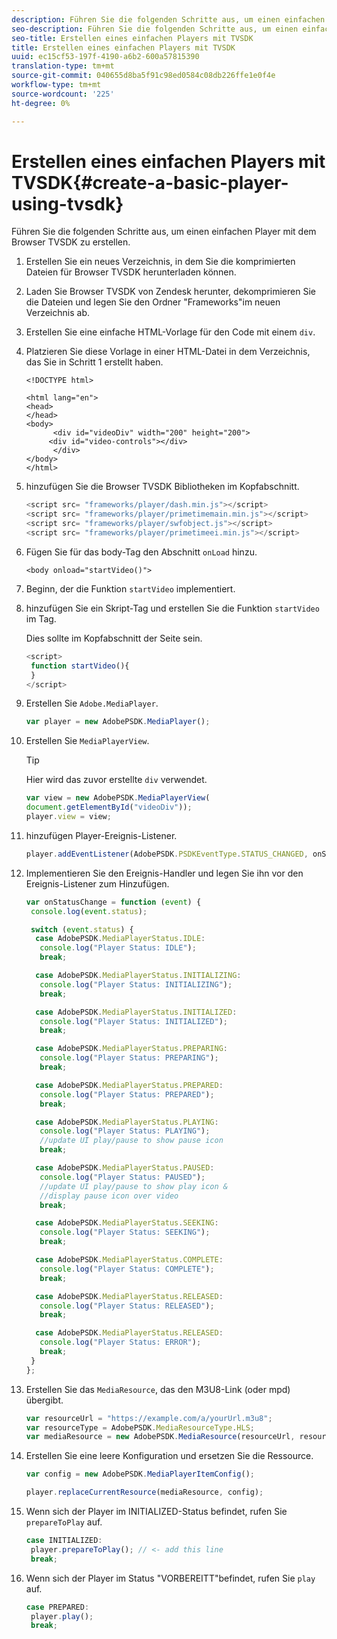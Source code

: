 ```yaml
---
description: Führen Sie die folgenden Schritte aus, um einen einfachen Player mit dem Browser TVSDK zu erstellen.
seo-description: Führen Sie die folgenden Schritte aus, um einen einfachen Player mit dem Browser TVSDK zu erstellen.
seo-title: Erstellen eines einfachen Players mit TVSDK
title: Erstellen eines einfachen Players mit TVSDK
uuid: ec15cf53-197f-4190-a6b2-600a57815390
translation-type: tm+mt
source-git-commit: 040655d8ba5f91c98ed0584c08db226ffe1e0f4e
workflow-type: tm+mt
source-wordcount: '225'
ht-degree: 0%

---
```



# Erstellen eines einfachen Players mit TVSDK{#create-a-basic-player-using-tvsdk}

Führen Sie die folgenden Schritte aus, um einen einfachen Player mit dem Browser TVSDK zu erstellen.

1. Erstellen Sie ein neues Verzeichnis, in dem Sie die komprimierten Dateien für Browser TVSDK herunterladen können.
1. Laden Sie Browser TVSDK von Zendesk herunter, dekomprimieren Sie die Dateien und legen Sie den Ordner &quot;Frameworks&quot;im neuen Verzeichnis ab.
1. Erstellen Sie eine einfache HTML-Vorlage für den Code mit einem `div`.
1. Platzieren Sie diese Vorlage in einer HTML-Datei in dem Verzeichnis, das Sie in Schritt 1 erstellt haben.

   ```
   <!DOCTYPE html> 
   
   <html lang="en"> 
   <head> 
   </head> 
   <body> 
         <div id="videoDiv" width="200" height="200"> 
        <div id="video-controls"></div> 
         </div> 
   </body> 
   </html>
   ```

1. hinzufügen Sie die Browser TVSDK Bibliotheken im Kopfabschnitt.

   ```js
   <script src= "frameworks/player/dash.min.js"></script> 
   <script src= "frameworks/player/primetimemain.min.js"></script> 
   <script src= "frameworks/player/swfobject.js"></script> 
   <script src= "frameworks/player/primetimeei.min.js"></script>
   ```

1. Fügen Sie für das body-Tag den Abschnitt `onLoad` hinzu.

   ```
   <body onload="startVideo()">
   ```

1. Beginn, der die Funktion `startVideo` implementiert.
1. hinzufügen Sie ein Skript-Tag und erstellen Sie die Funktion `startVideo` im Tag.

   Dies sollte im Kopfabschnitt der Seite sein.

   ```js
   <script> 
    function startVideo(){ 
    } 
   </script>
   ```

1. Erstellen Sie `Adobe.MediaPlayer`.

   ```js
   var player = new AdobePSDK.MediaPlayer();
   ```

1. Erstellen Sie `MediaPlayerView`.

   >[!TIP]
   >
   >Hier wird das zuvor erstellte `div` verwendet.

   ```js
   var view = new AdobePSDK.MediaPlayerView( 
   document.getElementById("videoDiv")); 
   player.view = view;
   ```

1. hinzufügen Player-Ereignis-Listener.

   ```js
   player.addEventListener(AdobePSDK.PSDKEventType.STATUS_CHANGED, onStatusChange);
   ```

1. Implementieren Sie den Ereignis-Handler und legen Sie ihn vor den Ereignis-Listener zum Hinzufügen.

   ```js
   var onStatusChange = function (event) { 
    console.log(event.status); 
   
    switch (event.status) { 
     case AdobePSDK.MediaPlayerStatus.IDLE: 
      console.log("Player Status: IDLE"); 
      break; 
   
     case AdobePSDK.MediaPlayerStatus.INITIALIZING: 
      console.log("Player Status: INITIALIZING"); 
      break; 
   
     case AdobePSDK.MediaPlayerStatus.INITIALIZED: 
      console.log("Player Status: INITIALIZED"); 
      break; 
   
     case AdobePSDK.MediaPlayerStatus.PREPARING: 
      console.log("Player Status: PREPARING"); 
      break; 
   
     case AdobePSDK.MediaPlayerStatus.PREPARED: 
      console.log("Player Status: PREPARED"); 
      break; 
   
     case AdobePSDK.MediaPlayerStatus.PLAYING: 
      console.log("Player Status: PLAYING"); 
      //update UI play/pause to show pause icon 
      break; 
   
     case AdobePSDK.MediaPlayerStatus.PAUSED: 
      console.log("Player Status: PAUSED"); 
      //update UI play/pause to show play icon & 
      //display pause icon over video 
      break; 
   
     case AdobePSDK.MediaPlayerStatus.SEEKING: 
      console.log("Player Status: SEEKING"); 
      break; 
   
     case AdobePSDK.MediaPlayerStatus.COMPLETE: 
      console.log("Player Status: COMPLETE"); 
      break; 
   
     case AdobePSDK.MediaPlayerStatus.RELEASED: 
      console.log("Player Status: RELEASED"); 
      break; 
   
     case AdobePSDK.MediaPlayerStatus.RELEASED: 
      console.log("Player Status: ERROR"); 
      break; 
    } 
   }; 
   ```

1. Erstellen Sie das `MediaResource`, das den M3U8-Link (oder mpd) übergibt.

   ```js
   var resourceUrl = "https://example.com/a/yourUrl.m3u8"; 
   var resourceType = AdobePSDK.MediaResourceType.HLS; 
   var mediaResource = new AdobePSDK.MediaResource(resourceUrl, resourceType, null, false);
   ```

1. Erstellen Sie eine leere Konfiguration und ersetzen Sie die Ressource.

   ```js
   var config = new AdobePSDK.MediaPlayerItemConfig(); 
   
   player.replaceCurrentResource(mediaResource, config);
   ```

1. Wenn sich der Player im INITIALIZED-Status befindet, rufen Sie `prepareToPlay` auf.

   ```js
   case INITIALIZED: 
    player.prepareToPlay(); // <- add this line 
    break;
   ```

1. Wenn sich der Player im Status &quot;VORBEREITT&quot;befindet, rufen Sie `play` auf.

   ```js
   case PREPARED: 
    player.play(); 
    break;
   ```

